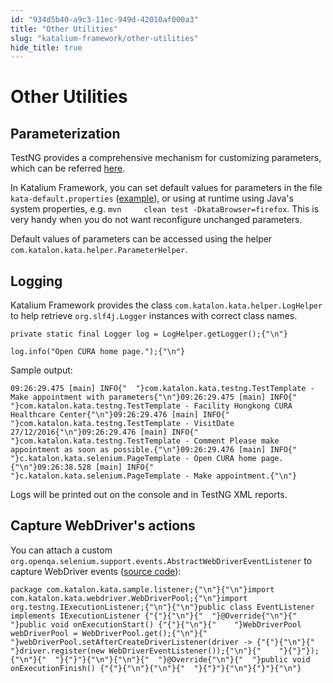 ```yaml
---
id: "934d5b40-a9c3-11ec-949d-42010af000a3"
title: "Other Utilities"
slug: "katalium-framework/other-utilities"
hide_title: true
---
```

    

# <a id="id_katalium-framework-others" class="anchor_top_offset"/><a id="ariaid-title1" class="anchor_top_offset"/>Other Utilities

    
    
  

## <a id="id_1" class="anchor_top_offset"/>Parameterization

<p xmlns="http://www.w3.org/1999/xhtml" className="p">TestNG provides a comprehensive mechanism for customizing   parameters, which can be referred <a className="xref j-external-link" href="https://testng.org/doc/documentation-main.html#parameters" target="_blank">here</a>.</p> 
<p xmlns="http://www.w3.org/1999/xhtml" className="p">In Katalium Framework, you can set default values for parameters   in the file <code className="ph codeph">kata-default.properties</code> (<a className="xref j-external-link" href="https://github.com/katalon-studio/katalium-sample/blob/master/src/test/resources/kata-default.properties" target="_blank">example</a>),   or using at runtime using Java's system properties, e.g. <code className="ph codeph">mvn     clean test -DkataBrowser=firefox</code>. This is very handy when   you do not want reconfigure unchanged parameters.</p> 
<p xmlns="http://www.w3.org/1999/xhtml" className="p">Default values of parameters can be accessed using the helper   <code className="ph codeph">com.katalon.kata.helper.ParameterHelper</code>.</p> 
    

## <a id="id_2" class="anchor_top_offset"/>Logging

    
      
<p xmlns="http://www.w3.org/1999/xhtml" className="p">Katalium Framework provides the class   <code className="ph codeph">com.katalon.kata.helper.LogHelper</code> to help retrieve   <code className="ph codeph">org.slf4j.Logger</code> instances with correct class   names.</p> 
              
<pre xmlns="http://www.w3.org/1999/xhtml" className="pre codeblock"><code>private static final Logger log = LogHelper.getLogger();{"\n"}</code></pre> 
                    
<pre xmlns="http://www.w3.org/1999/xhtml" className="pre codeblock"><code>log.info("Open CURA home page.");{"\n"}</code></pre> 
            
<p xmlns="http://www.w3.org/1999/xhtml" className="p">Sample output:</p> 
              
<pre xmlns="http://www.w3.org/1999/xhtml" className="pre codeblock"><code>09:26:29.475 [main] INFO{"  "}com.katalon.kata.testng.TestTemplate - Make appointment with parameters{"\n"}09:26:29.475 [main] INFO{"  "}com.katalon.kata.testng.TestTemplate - Facility Hongkong CURA Healthcare Center{"\n"}09:26:29.476 [main] INFO{"  "}com.katalon.kata.testng.TestTemplate - VisitDate 27/12/2016{"\n"}09:26:29.476 [main] INFO{"  "}com.katalon.kata.testng.TestTemplate - Comment Please make appointment as soon as possible.{"\n"}09:26:29.476 [main] INFO{"  "}c.katalon.kata.selenium.PageTemplate - Open CURA home page.{"\n"}09:26:38.528 [main] INFO{"  "}c.katalon.kata.selenium.PageTemplate - Make appointment.{"\n"}</code></pre> 
            
<p xmlns="http://www.w3.org/1999/xhtml" className="p">Logs will be printed out on the console and in TestNG XML   reports.</p> 
    
  
    

## <a id="id_3" class="anchor_top_offset"/>Capture WebDriver's actions

    
      
<p xmlns="http://www.w3.org/1999/xhtml" className="p">You can attach a custom   <code className="ph codeph">org.openqa.selenium.support.events.AbstractWebDriverEventListener</code>   to capture WebDriver events (<a className="xref j-external-link" href="https://github.com/katalon-studio/katalium-sample/blob/master/src/test/java/com/katalon/kata/sample/listener/EventListener.java" target="_blank">source     code</a>):</p> 
              
<pre xmlns="http://www.w3.org/1999/xhtml" className="pre codeblock"><code>package com.katalon.kata.sample.listener;{"\n"}{"\n"}import com.katalon.kata.webdriver.WebDriverPool;{"\n"}import org.testng.IExecutionListener;{"\n"}{"\n"}public class EventListener implements IExecutionListener {"{"}{"\n"}{"  "}@Override{"\n"}{"  "}public void onExecutionStart() {"{"}{"\n"}{"    "}WebDriverPool webDriverPool = WebDriverPool.get();{"\n"}{"    "}webDriverPool.setAfterCreateDriverListener(driver -&gt; {"{"}{"\n"}{"      "}driver.register(new WebDriverEventListener());{"\n"}{"    "}{"}"});{"\n"}{"  "}{"}"}{"\n"}{"\n"}{"  "}@Override{"\n"}{"  "}public void onExecutionFinish() {"{"}{"\n"}{"\n"}{"  "}{"}"}{"\n"}{"}"}{"\n"}</code></pre> 
          
  
